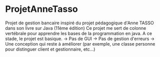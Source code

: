 # ProjetAnneTasso
Projet de gestion bancaire inspiré du projet pédagogique d'Anne TASSO dans son livre sur Java (11ème édition)
Ce projet me sert de colonne vertébrale pour apprendre les bases de la programmation en java. A ce stade, le projet est basique.
-> Pas de GUI
-> Pas de gestion d'erreurs
-> Une conception qui reste à améliorer (par exemple, une classe personne pour distinguer client et gestionnaire, etc...)
